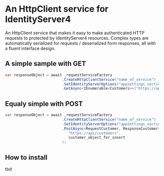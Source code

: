 # An HttpClient service for IdentityServer4

An HttpClient service that makes it easy to make authenticated HTTP requests to protected by IdentityServer4 resources. Complex types are automatically serialized for requests /  deserialized form responses, all with a fluent interface design.

## A simple sample with GET
```csharp
var responseObject = await _requestServiceFactory
                          .CreateHttpClientService("name_of_service")                 //Can also be .CreateHttpClientService(), but read more about HttpClient and socket exhaustion issues
                          .SetIdentityServerOptions("appsettings_section")            //Also supports IOptions
                          .GetAsync<IEnumerable<Customers>>("https://api/customers"); //GET and return as IEnumerable<Customers>
```					
## Equaly simple with POST
```csharp
var responseObject = await _requestServiceFactory
                          .CreateHttpClientService("name_of_service")                 //Can also be .CreateHttpClientService(), but read more about HttpClient and socket exhaustion issues
                          .SetIdentityServerOptions("appsettings_section")            //Also supports IOptions
                          .PostAsync<RequestCustomer, ResponseCustomer>(
                             "https://api/customers", 
                             customer_object_for_insert
                          );                                                          //Execute a POST request by setting the type of the result to int
```	
## How to install
tbd
